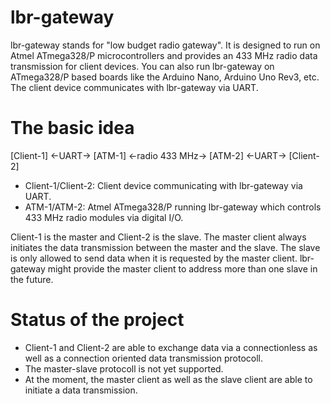 # lbr-gateway
lbr-gateway stands for "low budget radio gateway".
It is designed to run on Atmel ATmega328/P microcontrollers and provides an 433 MHz radio data transmission for client devices.
You can also run lbr-gateway on ATmega328/P based boards like the Arduino Nano, Arduino Uno Rev3, etc.
The client device communicates with lbr-gateway via UART.

# The basic idea
[Client-1] <-UART-> [ATM-1] <-radio 433 MHz-> [ATM-2] <-UART-> [Client-2]

- Client-1/Client-2: Client device communicating with lbr-gateway via UART.
- ATM-1/ATM-2: Atmel ATmega328/P running lbr-gateway which controls 433 MHz radio modules via digital I/O.

Client-1 is the master and Client-2 is the slave. The master client always initiates the data transmission between the master and the slave.
The slave is only allowed to send data when it is requested by the master client.
lbr-gateway might provide the master client to address more than one slave in the future.

# Status of the project
- Client-1 and Client-2 are able to exchange data via a connectionless as well as a connection oriented data transmission protocoll.
- The master-slave protocoll is not yet supported.
- At the moment, the master client as well as the slave client are able to initiate a data transmission.
